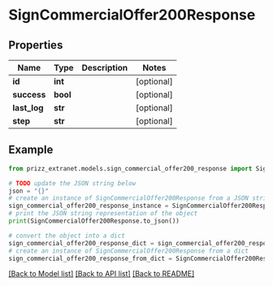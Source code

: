 # SignCommercialOffer200Response


## Properties

Name | Type | Description | Notes
------------ | ------------- | ------------- | -------------
**id** | **int** |  | [optional] 
**success** | **bool** |  | [optional] 
**last_log** | **str** |  | [optional] 
**step** | **str** |  | [optional] 

## Example

```python
from prizz_extranet.models.sign_commercial_offer200_response import SignCommercialOffer200Response

# TODO update the JSON string below
json = "{}"
# create an instance of SignCommercialOffer200Response from a JSON string
sign_commercial_offer200_response_instance = SignCommercialOffer200Response.from_json(json)
# print the JSON string representation of the object
print(SignCommercialOffer200Response.to_json())

# convert the object into a dict
sign_commercial_offer200_response_dict = sign_commercial_offer200_response_instance.to_dict()
# create an instance of SignCommercialOffer200Response from a dict
sign_commercial_offer200_response_from_dict = SignCommercialOffer200Response.from_dict(sign_commercial_offer200_response_dict)
```
[[Back to Model list]](../README.md#documentation-for-models) [[Back to API list]](../README.md#documentation-for-api-endpoints) [[Back to README]](../README.md)


